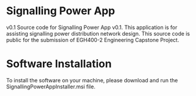 # Signalling Power App
v0.1
Source code for Signalling Power App v0.1. This application is for assisting signalling power distribution network design.
This source code is public for the submission of EGH400-2 Engineering Capstone Project.

# Software Installation
To install the software on your machine, please download and run the SignallingPowerAppInstaller.msi file.
